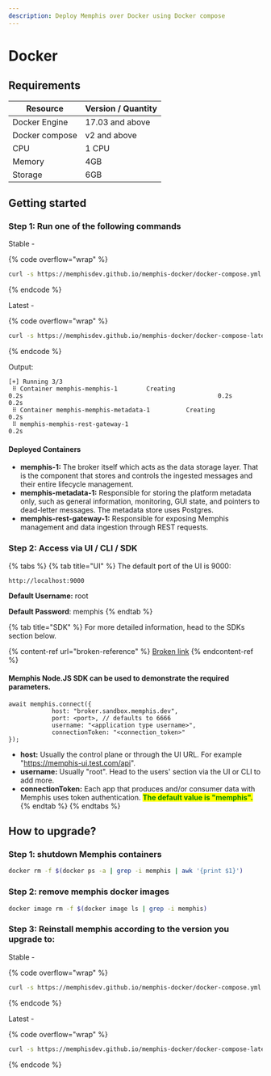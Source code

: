 ```yaml
---
description: Deploy Memphis over Docker using Docker compose
---
```


# Docker

## Requirements

| Resource       | Version / Quantity |
| -------------- | ------------------ |
| Docker Engine  | 17.03 and above    |
| Docker compose | v2 and above       |
| CPU            | 1 CPU              |
| Memory         | 4GB                |
| Storage        | 6GB                |

## Getting started

### Step 1: Run one of the following commands

Stable -&#x20;

{% code overflow="wrap" %}
```bash
curl -s https://memphisdev.github.io/memphis-docker/docker-compose.yml -o docker-compose.yml && docker compose -f docker-compose.yml -p memphis up
```
{% endcode %}

Latest -

{% code overflow="wrap" %}
```bash
curl -s https://memphisdev.github.io/memphis-docker/docker-compose-latest.yml -o docker-compose-latest.yml && docker compose -f docker-compose-latest.yml -p memphis up
```
{% endcode %}

Output:

```
[+] Running 3/3
 ⠿ Container memphis-memphis-1        Creating                                                      0.2s                                                      0.2s                                                  0.2s
 ⠿ Container memphis-memphis-metadata-1          Creating                                                      0.2s
 ⠿ memphis-memphis-rest-gateway-1                                                  0.2s
```

#### Deployed Containers

* **memphis-1:** The broker itself which acts as the data storage layer. That is the component that stores and controls the ingested messages and their entire lifecycle management.
* **memphis-metadata-1:** Responsible for storing the platform metadata only, such as general information, monitoring, GUI state, and pointers to dead-letter messages. The metadata store uses Postgres.
* **memphis-rest-gateway-1:** Responsible for exposing Memphis management and data ingestion through REST requests.

### Step 2: Access via UI / CLI / SDK

{% tabs %}
{% tab title="UI" %}
The default port of the UI is 9000:

```
http://localhost:9000
```

**Default Username:** root

**Default Password**: memphis
{% endtab %}

{% tab title="SDK" %}
For more detailed information, head to the SDKs section below.

{% content-ref url="broken-reference" %}
[Broken link](broken-reference)
{% endcontent-ref %}

####

#### Memphis Node.JS SDK can be used to demonstrate the required parameters.

```
await memphis.connect({
            host: "broker.sandbox.memphis.dev",
            port: <port>, // defaults to 6666
            username: "<application type username>",
            connectionToken: "<connection_token>"
});
```

* **host:** Usually the control plane or through the UI URL. For example "https://memphis-ui.test.com/api".
* **username:** Usually "root". Head to the users' section via the UI or CLI to add more.
* **connectionToken:** Each app that produces and/or consumer data with Memphis uses token authentication. <mark style="color:green;">**The default value is "memphis".**</mark>
{% endtab %}
{% endtabs %}

## How to upgrade?

### Step 1: shutdown Memphis containers

```bash
docker rm -f $(docker ps -a | grep -i memphis | awk '{print $1}')
```

### Step 2: remove memphis docker images

```bash
docker image rm -f $(docker image ls | grep -i memphis)
```

### Step 3: Reinstall memphis according to the version you upgrade to:

Stable -&#x20;

{% code overflow="wrap" %}
```bash
curl -s https://memphisdev.github.io/memphis-docker/docker-compose.yml -o docker-compose.yml && docker compose -f docker-compose.yml -p memphis up
```
{% endcode %}

Latest -

{% code overflow="wrap" %}
```bash
curl -s https://memphisdev.github.io/memphis-docker/docker-compose-latest.yml -o docker-compose-latest.yml && docker compose -f docker-compose-latest.yml -p memphis up
```
{% endcode %}
